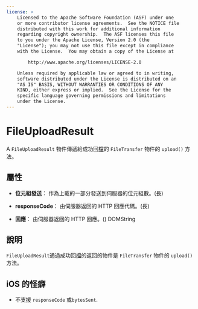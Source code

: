 ```yaml
---
license: >
    Licensed to the Apache Software Foundation (ASF) under one
    or more contributor license agreements.  See the NOTICE file
    distributed with this work for additional information
    regarding copyright ownership.  The ASF licenses this file
    to you under the Apache License, Version 2.0 (the
    "License"); you may not use this file except in compliance
    with the License.  You may obtain a copy of the License at

        http://www.apache.org/licenses/LICENSE-2.0

    Unless required by applicable law or agreed to in writing,
    software distributed under the License is distributed on an
    "AS IS" BASIS, WITHOUT WARRANTIES OR CONDITIONS OF ANY
    KIND, either express or implied.  See the License for the
    specific language governing permissions and limitations
    under the License.
---
```


# FileUploadResult

A `FileUploadResult` 物件傳遞給成功回<a href="../fileobj/fileobj.html">檔</a>的 `FileTransfer` 物件的 `upload()` 方法。

## 屬性

*   **位元組發送**： 作為上載的一部分發送到伺服器的位元組數。(長)

*   **responseCode**： 由伺服器返回的 HTTP 回應代碼。(長)

*   **回應**： 由伺服器返回的 HTTP 回應。() DOMString

## 說明

`FileUploadResult`通過成功回<a href="../fileobj/fileobj.html">檔</a>的返回的物件是 `FileTransfer` 物件的 `upload()` 方法。

## iOS 的怪癖

*   不支援 `responseCode` 或`bytesSent`.